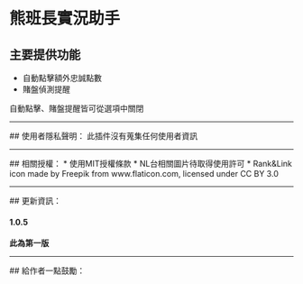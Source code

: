 # 熊班長實況助手
## 主要提供功能
- 自動點擊額外忠誠點數
- 賭盤偵測提醒

<p>自動點擊、賭盤提醒皆可從選項中關閉</p>
<hr>
## 使用者隱私聲明：
此插件沒有蒐集任何使用者資訊
<hr>
## 相關授權：
* 使用MIT授權條款
* NL台相關圖片待取得使用許可
* Rank&Link icon made by Freepik from www.flaticon.com, licensed under CC BY 3.0

<hr>
## 更新資訊：
<h4>1.0.5</h4>
<p><strong>此為第一版</strong></p>

<hr>
## 給作者一點鼓勵：
